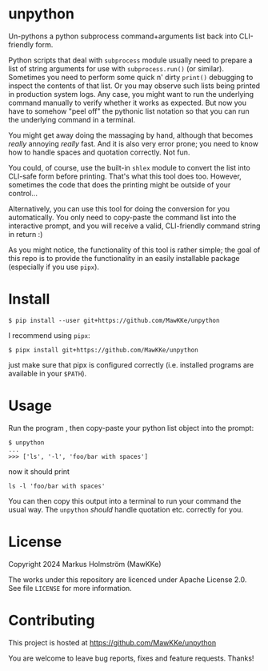 # unpython

Un-pythons a python subprocess command+arguments list back into CLI-friendly form.

Python scripts that deal with `subprocess` module usually need to prepare a list
of string arguments for use with `subprocess.run()` (or similar). Sometimes
you need to perform some quick n' dirty `print()` debugging to inspect the contents
of that list. Or you may observe such lists being printed in production system
logs. Any case, you might want to run the underlying command manually to verify
whether it works as expected. But now you have to somehow "peel off" the pythonic
list notation so that you can run the underlying command in a terminal.

You might get away doing the massaging by hand, although that becomes _really_
annoying _really_ fast. And it is also very error prone; you need to know how
to handle spaces and quotation correctly. Not fun.

You could, of course, use the built-in `shlex` module to convert the list into
CLI-safe form before printing.  That's what this tool does too. However,
sometimes the code that does the printing might be outside of your control...

Alternatively, you can use this tool for doing the conversion for you automatically.
You only need to copy-paste the command list into the interactive prompt, and you
will receive a valid, CLI-friendly command string in return :)

As you might notice, the functionality of this tool is rather simple; the goal
of this repo is to provide the functionality in an easily installable package
(especially if you use `pipx`).

# Install

    $ pip install --user git+https://github.com/MawKKe/unpython

I recommend using `pipx`:

    $ pipx install git+https://github.com/MawKKe/unpython

just make sure that pipx is configured correctly (i.e. installed programs are
available in your `$PATH`).

# Usage

Run the program , then copy-paste your python list object into the
prompt:

    $ unpython
    ...
    >>> ['ls', '-l', 'foo/bar with spaces']


now it should print

    ls -l 'foo/bar with spaces'

You can then copy this output into a terminal to run your command the usual
way. The `unpython` *should* handle quotation etc. correctly for you.


# License

Copyright 2024 Markus Holmström (MawKKe)

The works under this repository are licenced under Apache License 2.0.
See file `LICENSE` for more information.

# Contributing

This project is hosted at https://github.com/MawKKe/unpython

You are welcome to leave bug reports, fixes and feature requests. Thanks!

